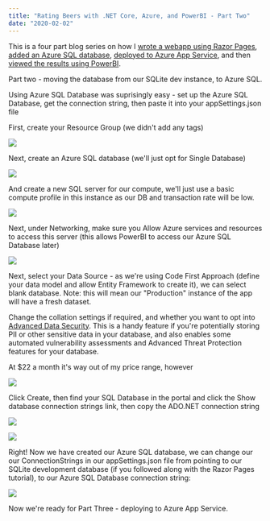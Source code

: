 ```yaml
---
title: "Rating Beers with .NET Core, Azure, and PowerBI - Part Two"
date: "2020-02-02"
---
```


This is a four part blog series on how I [wrote a webapp using Razor Pages](https://sysadminasaservice.blog/2020/02/18/rating-beers-with-net-core-azure-and-powerbi-part-one/), [added an Azure SQL database](https://sysadminasaservice.blog/2020/01/24/rating-beers-with-net-core-azure-and-powerbi-part-two/), [deployed to Azure App Service](https://sysadminasaservice.blog/2020/02/18/rating-beers-with-net-core-azure-and-powerbi-part-three/), and then [viewed the results using PowerBI](https://sysadminasaservice.blog/2020/01/24/rating-beers-with-net-core-azure-and-powerbi-part-four/).

Part two - moving the database from our SQLite dev instance, to Azure SQL.

Using Azure SQL Database was suprisingly easy - set up the Azure SQL Database, get the connection string, then paste it into your appSettings.json file

First, create your Resource Group (we didn't add any tags)

![](https://sysadminasaservice.files.wordpress.com/2020/01/image-1.png?w=1024)

Next, create an Azure SQL database (we'll just opt for Single Database)

![](https://sysadminasaservice.files.wordpress.com/2020/01/image-2.png?w=626)

And create a new SQL server for our compute, we'll just use a basic compute profile in this instance as our DB and transaction rate will be low.

![](https://sysadminasaservice.files.wordpress.com/2020/01/image-3.png?w=439)

Next, under Networking, make sure you Allow Azure services and resources to access this server (this allows PowerBI to access our Azure SQL Database later)

![](https://sysadminasaservice.files.wordpress.com/2020/01/image-4.png?w=998)

Next, select your Data Source - as we're using Code First Approach (define your data model and allow Entity Framework to create it), we can select blank database. Note: this will mean our "Production" instance of the app will have a fresh dataset.

Change the collation settings if required, and whether you want to opt into [Advanced Data Security](https://docs.microsoft.com/en-us/azure/sql-database/sql-database-advanced-data-security). This is a handy feature if you're potentially storing PII or other sensitive data in your database, and also enables some automated vulnerability assessments and Advanced Threat Protection features for your database.

At $22 a month it's way out of my price range, however

![](https://sysadminasaservice.files.wordpress.com/2020/01/image-5.png?w=864)

Click Create, then find your SQL Database in the portal and click the Show database connection strings link, then copy the ADO.NET connection string

![](https://sysadminasaservice.files.wordpress.com/2020/01/image-6.png?w=1024)

![](https://sysadminasaservice.files.wordpress.com/2020/01/image-7.png?w=1024)

Right! Now we have created our Azure SQL database, we can change our our ConnectionStrings in our appSettings.json file from pointing to our SQLite development database (if you followed along with the Razor Pages tutorial), to our Azure SQL Database connection string:

![](https://sysadminasaservice.files.wordpress.com/2020/01/image-8.png?w=1024)

Now we're ready for Part Three - deploying to Azure App Service.
